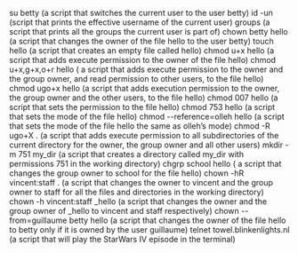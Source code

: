 su betty (a script that switches the current user to the user betty)
id -un (script that prints the effective username of the current user)
groups (a script that prints all the groups the current user is part of)
chown betty hello (a script that changes the owner of the file hello to the user betty)
touch hello (a script that creates an empty file called hello)
chmod u+x hello (a script that adds execute permission to the owner of the file hello)
chmod u+x,g+x,o+r hello ( a script that adds execute permission to the owner and the group owner, and read permission to other users, to the file hello)
chmod ugo+x hello (a script that adds execution permission to the owner, the group owner and the other users, to the file hello)
chmod 007 hello (a script that sets the permission to the file hello)
chmod 753 hello (a script that sets the mode of the file hello)
chmod --reference=olleh hello (a script that sets the mode of the file hello the same as olleh’s mode)
chmod -R ugo+X . (a script that adds execute permission to all subdirectories of the current directory for the owner, the group owner and all other users)
mkdir -m 751 my_dir (a script that creates a directory called my_dir with permissions 751 in the working directory)
chgrp school hello ( a script that changes the group owner to school for the file hello)
chown -hR vincent:staff . (a script that changes the owner to vincent and the group owner to staff for all the files and directories in the working directory)
chown -h vincent:staff _hello (a script that changes the owner and the group owner of _hello to vincent and staff respectively)
chown --from=guillaume betty hello (a script that changes the owner of the file hello to betty only if it is owned by the user guillaume)
telnet towel.blinkenlights.nl (a script that will play the StarWars IV episode in the terminal)

